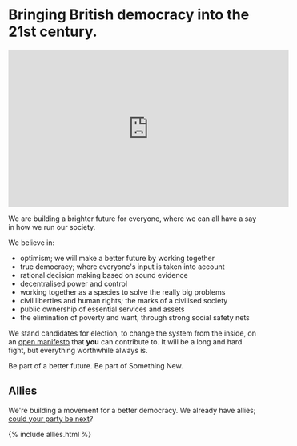 ---
---

# Bringing British democracy into the 21st century.

<iframe width="560" height="315" src="https://www.youtube.com/embed/Q88X6gMEdqc" frameborder="0" allowfullscreen></iframe>

We are building a brighter future for everyone, where we can all have a say in how we run our society.

We believe in:

* optimism; we will make a better future by working together
* true democracy; where everyone's input is taken into account
* rational decision making based on sound evidence
* decentralised power and control
* working together as a species to solve the really big problems
* civil liberties and human rights; the marks of a civilised society
* public ownership of essential services and assets
* the elimination of poverty and want, through strong social safety nets

We stand candidates for election, to change the system from the inside, on an [open manifesto](http://openpolitics.org.uk/manifesto) that **you** can contribute to. It will be a long and hard fight, but everything worthwhile always is.

Be part of a better future. Be part of Something New.

## Allies

We're building a movement for a better democracy. We already have allies; [could your party be next](/party_alliances.html)?

{% include allies.html %}